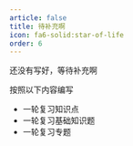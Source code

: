 ```yaml
---
article: false
title: 待补充啊
icon: fa6-solid:star-of-life
order: 6
---
```


还没有写好，等待补充啊

按照以下内容编写

- 一轮复习知识点
- 一轮复习基础知识题
- 一轮复习专题
